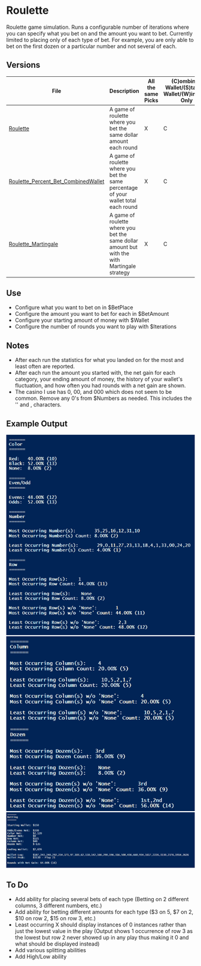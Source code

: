 # Roulette
Roulette game simulation. Runs a configurable number of iterations where you can specify what you bet on and the amount you want to bet. Currently limited to placing only of each type of bet. For example, you are only able to bet on the first dozen or a particular number and not several of each. 

## Versions
| File | Description | All the same Picks | (C)ombined Wallet/(S)tarting Wallet/(W)innings Only |
| ---- | ----------- | ------------------ | --------------------------------------------------- |
| [Roulette](/Roulette.ps1) | A game of roulette where you bet the same dollar amount each round | X | C |
| [Roulette_Percent_Bet_CombinedWallet](/Roulette_Percent_Bet_CombinedWallet.ps1) | A game of roulette where you bet the same percentage of your wallet total each round  | X | C |
| [Roulette_Martingale](/Roulette_Martingale.ps1) | A game of roulette where you bet the same dollar amount but with the with Martingale strategy | X | C |

## Use
- Configure what you want to bet on in $BetPlace
- Configure the amount you want to bet for each in $BetAmount
- Configure your starting amount of money with $Wallet
- Configure the number of rounds you want to play with $Iterations

## Notes
- After each run the statistics for what you landed on for the most and least often are reported.
- After each run the amount you started with, the net gain for each category, your ending amount of money, the history of your wallet's fluctuation, and how often you had rounds with a net gain are shown.
- The casino I use has 0, 00, and 000 which does not seem to be common. Remove any 0's from $Numbers as needed. This includes the '' and , characters.

## Example Output
![Pic1](/Examples/Color&EvenOdd&Number&RowStats.png)
![Pic2](/Examples/Column&DozenStats.png)
![Pic3](/Examples/BetStats.png)

## To Do
- Add ability for placing several bets of each type (Betting on 2 different columns, 3 different numbers, etc.)
- Add ability for betting different amounts for each type ($3 on 5, $7 on 2, $10 on row 2, $15 on row 3, etc.)
- Least occurring X should display instances of 0 instances rather than just the lowest value in the play (Output shows 1 occurrence of row 3 as the lowest but row 2 never showed up in any play thus making it 0 and what should be displayed instead)
- Add various splitting abilities
- Add High/Low ability

